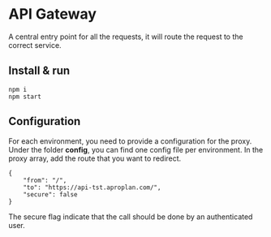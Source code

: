 # API Gateway

A central entry point for all the requests, it will route the request to the correct service.

## Install & run

```
npm i
npm start
```

## Configuration

For each environment, you need to provide a configuration for the proxy. Under the folder **config**, you can find one config file per environment. 
In the proxy array, add the route that you want to redirect.

```
{
    "from": "/",
    "to": "https://api-tst.aproplan.com/",
    "secure": false
}
```

The secure flag indicate that the call should be done by an authenticated user.